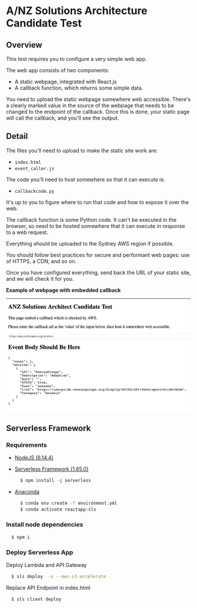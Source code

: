 # A/NZ Solutions Architecture Candidate Test

## Overview

This test requires you to configure a very simple web app.

The web app consists of two components:

  - A static webpage, integrated with React.js
  - A callback function, which returns some simple data.

You need to upload the static webpage somewhere web accessible. There's a clearly marked value in the source of the webpage that needs to be changed to the endpoint of the callback. Once this is done, your static page will call the callback, and you'll see the output.

## Detail

The files you'll need to upload to make the static site work are:

  - `index.html`
  - `event_caller.js`

The code you'll need to host somewhere so that it can execute is:

  - `callbackcode.py`

It's up to you to figure where to run that code and how to expose it over the web.

The callback function is some Python code. It can't be executed in the browser, so need to be hosted somewhere that it can execute in response to a web request.

Everything should be uploaded to the Sydney AWS region if possible.

You should follow best practices for secure and performant web pages: use of HTTPS, a CDN, and so on.

Once you have configured everything, send back the URL of your static site, and we will check it for you.

**Example of webpage with embedded callback**

![example embedded callback](example-embedded-callback.png)


## Serverless Framework

### Requirements
- [NodeJS (6.14.4)](https://nodejs.org/en/)
- [Serverless Framework (1.65.0)](https://www.serverless.com/framework/docs/providers/aws/guide/installation/)
    ```bash
      $ npm install -g serverless
    ```
- [Anaconda](https://docs.anaconda.com/anaconda/install/)

    ```bash
      $ conda env create -f environment.yml
      $ conda activate reactapp-sls
    ```
  
### Install node dependencies
  ```bash
    $ npm i 
  ```

### Deploy Serverless App

Deploy Lambda and API Gateway
  ```bash
    $ sls deploy  -v --aws-s3-accelerate 
  ```

Replace API Endpoint in index.html

  ```bash
    $ sls client deploy
  ```

  
